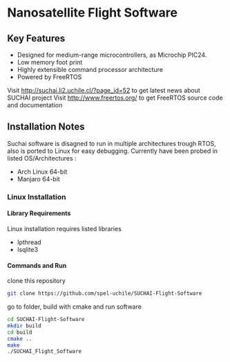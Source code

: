 

# Nanosatellite Flight Software
## Key Features
* Designed for medium-range microcontrollers, as Microchip PIC24.
* Low memory foot print
* Highly extensible command processor architecture
* Powered by FreeRTOS

Visit http://suchai.li2.uchile.cl/?page_id=52 to get latest news about SUCHAI project
Visit http://www.freertos.org/ to get FreeRTOS source code and documentation
## Installation Notes
Suchai software is disagned to run in multiple architectures trough RTOS, also is ported to Linux for easy debugging. 
Currently have been probed in listed OS/Architectures :

* Arch Linux 64-bit
* Manjaro 64-bit
### Linux Installation
#### Library Requirements
Linux installation requires listed libraries
* lpthread 
* lsqlite3
#### Commands  and Run
clone this repository
```bash
git clone https://github.com/spel-uchile/SUCHAI-Flight-Software
```
go to folder, build with cmake and run software
```bash
cd SUCHAI-Flight-Software
mkdir build
cd build
cmake ..
make
./SUCHAI_Flight_Software



```
